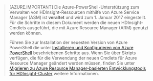> [AZURE.IMPORTANT] Die Azure-PowerShell-Unterstützung zum Verwalten von HDInsight-Ressourcen mithilfe von Azure Service Manager (ASM) ist __veraltet__ und wird zum 1. Januar 2017 eingestellt. Für die Schritte in diesem Dokument werden die neuen HDInsight-Cmdlets ausgeführt, die mit Azure Resource Manager (ARM) genutzt werden können.
>
> Führen Sie zur Installation der neuesten Version von Azure PowerShell die unter [Installieren und Konfigurieren von Azure PowerShell](../articles/powershell-install-configure.md) beschriebenen Schritte aus. Wenn Sie über Skripts verfügen, die für die Verwendung der neuen Cmdlets für Azure Resource Manager geändert werden müssen, finden Sie unter [Migrieren zu Azure Resource Manager-basierten Entwicklungstools für HDInsight-Cluster](../articles/hdinsight/hdinsight-hadoop-development-using-azure-resource-manager.md) weitere Informationen.
